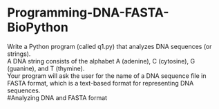 # Programming-DNA-FASTA-BioPython
Write a Python program (called q1.py) that analyzes DNA sequences (or strings). <br/>A DNA string consists of the alphabet A (adenine), C (cytosine), G (guanine), and T (thymine). <br/>Your program will ask the user for the name of a DNA sequence file in FASTA format, which is a text-based format for representing DNA sequences.<br/>
#Analyzing DNA and FASTA format
